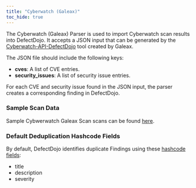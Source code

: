 ```yaml
---
title: "Cyberwatch (Galeax)"
toc_hide: true
---
```

The Cyberwatch (Galeax) Parser is used to import Cyberwatch scan results into DefectDojo. It accepts a JSON input that can be generated by the [Cyberwatch-API-DefectDojo](https://github.com/Galeax/Cyberwatch-API-DefectDojo) tool created by Galeax.

The JSON file should include the following keys:
- **cves**: A list of CVE entries.
- **security_issues**: A list of security issue entries.

For each CVE and security issue found in the JSON input, the parser creates a corresponding finding in DefectDojo.

### Sample Scan Data
Sample Cybwerwatch Galeax Scan scans can be found [here](https://github.com/DefectDojo/django-DefectDojo/tree/master/unittests/scans/cyberwatch).

### Default Deduplication Hashcode Fields
By default, DefectDojo identifies duplicate Findings using these [hashcode fields](https://docs.defectdojo.com/en/working_with_findings/finding_deduplication/about_deduplication/):

- title
- description
- severity
